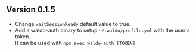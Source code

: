 ## Version 0.1.5

- Change `waitSessionReady` default value to true.
- Add a waldo-auth binary to setup `~/.waldo/profile.yml` with the user's token.<br>
  It can be used with `npm exec waldo-auth [TOKEN]`
